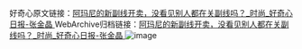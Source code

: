 好奇心原文链接：[阿玛尼的新副线开卖，没看见别人都在关副线吗？_时尚_好奇心日报-张金晶 ](https://www.qdaily.com/articles/11506.html)
WebArchive归档链接：[阿玛尼的新副线开卖，没看见别人都在关副线吗？_时尚_好奇心日报-张金晶 ](http://web.archive.org/web/20190623170700/https://www.qdaily.com/articles/11506.html)
![image](http://ww3.sinaimg.cn/large/007d5XDply1g3wa8mb3kjj30u03i0e81)
